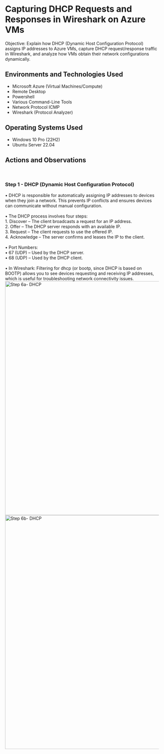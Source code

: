 <h1>Capturing DHCP Requests and Responses in Wireshark on Azure VMs</h1>
Objective: Explain how DHCP (Dynamic Host Configuration Protocol) assigns IP addresses to Azure VMs, capture DHCP request/response traffic in Wireshark, and analyze how VMs obtain their network configurations dynamically.

<h2>Environments and Technologies Used</h2>

- Microsoft Azure (Virtual Machines/Compute)
- Remote Desktop
- Powershell
- Various Command-Line Tools
- Network Protocol ICMP
- Wireshark (Protocol Analyzer)

<h2>Operating Systems Used </h2>

- Windows 10 Pro (22H2)
- Ubuntu Server 22.04


<h2>Actions and Observations</h2>

<br>

<h3>Step 1 - DHCP (Dynamic Host Configuration Protocol)</h3>
•	DHCP is responsible for automatically assigning IP addresses to devices when they join a network. This prevents IP conflicts and ensures devices can communicate without manual configuration.
<br>
<br>
•	The DHCP process involves four steps:
<br>
  1.	Discover – The client broadcasts a request for an IP address.
<br>
  2.	Offer – The DHCP server responds with an available IP.
<br>
  3.	Request – The client requests to use the offered IP.
<br>
  4.	Acknowledge – The server confirms and leases the IP to the client.
<br>
<br>
•	Port Numbers:
<br>
  •	67 (UDP) – Used by the DHCP server.
<br>
  •	68 (UDP) – Used by the DHCP client.
<br>
<br>
•	In Wireshark: Filtering for dhcp (or bootp, since DHCP is based on BOOTP) allows you to see devices requesting and receiving IP addresses, which is useful for troubleshooting network connectivity issues.
<br>
<img width="764" alt="Step 6a- DHCP" src="https://github.com/user-attachments/assets/c0eb6caf-6bd4-4a0a-9db7-ded146c36ec9" />
<img width="764" alt="Step 6b- DHCP" src="https://github.com/user-attachments/assets/cbe319b1-6f4d-43a8-8e04-d6c4bb58e49e" />
